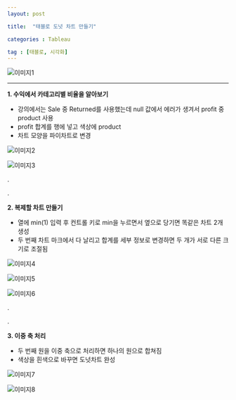 ```yaml
---
layout: post

title:  "태블로 도넛 차트 만들기"

categories : Tableau

tag : [태블로, 시각화]
---
```


![이미지1](../../../../img/2021-12-24-tb-donut/이미지1.png)

---



**1. 수익에서 카테고리별 비율을 알아보기**

- 강의에서는 Sale 중 Returned를 사용했는데 null 값에서 에러가 생겨서 profit 중 product 사용
- profit 합계를 행에 넣고 색상에 product
- 차트 모양을 파이차트로 변경

![이미지2](../../../../img/2021-12-24-tb-donut/이미지2.png)



![이미지3](../../../../img/2021-12-24-tb-donut/이미지3.png)

.

.

**2. 복제할 차트 만들기**

- 열에 min(1) 입력 후 컨트롤 키로 min을 누르면서 옆으로 당기면 똑같은 차트 2개 생성
- 두 번째 차트 마크에서 다 날리고 합계를 세부 정보로 변경하면 두 개가 서로 다른 크기로 조절됨





![이미지4](../../../../img/2021-12-24-tb-donut/이미지4.png)

![이미지5](../../../../img/2021-12-24-tb-donut/이미지5.png)

![이미지6](../../../../img/2021-12-24-tb-donut/이미지6.png)

.

.

**3. 이중 축 처리**

- 두 번째 원을 이중 축으로 처리하면 하나의 원으로 합쳐짐
- 색상을 흰색으로 바꾸면 도넛차트 완성

![이미지7](../../../../img/2021-12-24-tb-donut/이미지7.png)

![이미지8](../../../../img/2021-12-24-tb-donut/이미지8.png)